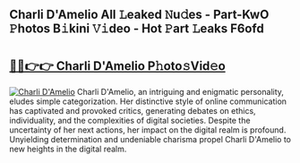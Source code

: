 ## Charli D'Amelio All 𝙻eaked 𝙽u𝚍es - Part-KwO 𝙿hotos B𝚒kini 𝚅𝚒deo - Hot 𝙿art 𝙻eaks F6ofd

# <h2><a href="http://ld2xucr.urlbe.top/?page=Charli+D%27Amelio">🔗🔗👉👉 Charli D'Amelio P𝚑oto𝚜Vid𝚎o</a></h2>

[![Charli D'Amelio](https://i.imgur.com/eBuTRDB.gif)](http://ld2xucr.urlbe.top/?page=Charli+D%27Amelio)
Charli D'Amelio, an intriguing and enigmatic personality, eludes simple categorization. Her distinctive style of online communication has captivated and provoked critics, generating debates on ethics, individuality, and the complexities of digital societies. Despite the uncertainty of her next actions, her impact on the digital realm is profound. Unyielding determination and undeniable charisma propel Charli D'Amelio to new heights in the digital realm.
